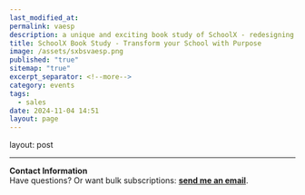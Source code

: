 ```yaml
---
last_modified_at: 
permalink: vaesp
description: a unique and exciting book study of SchoolX - redesigning your school for the people right in front of you.
title: SchoolX Book Study - Transform your School with Purpose
image: /assets/sxbsvaesp.png
published: "true"
sitemap: "true"
excerpt_separator: <!--more-->
category: events
tags:
  - sales
date: 2024-11-04 14:51
layout: page
---
```

layout: post

---
**Contact Information**  
Have questions? Or want bulk subscriptions: **[send me an email](mailto:jethro@transformativeprincipal.com)**.